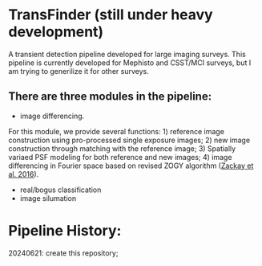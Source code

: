 # TransFinder (still under heavy development)

A transient detection pipeline developed for large imaging surveys. This pipeline is currently developed for Mephisto and CSST/MCI surveys, but I am trying to generilize it for other surveys.

## There are three modules in the pipeline: 
* image differencing. 

For this module, we provide several functions: 1) reference image construction using pro-processed single exposure images; 2) new image construction through matching with the reference image; 3) Spatially variaed PSF modeling for both reference and new images; 4) image differencing in Fourier space based on revised ZOGY algorithm ([Zackay et al. 2016](https://ui.adsabs.harvard.edu/abs/2016ApJ...830...27Z/abstract)).

* real/bogus classification
* image silumation



Pipeline History:
===================
20240621: create this repository;
